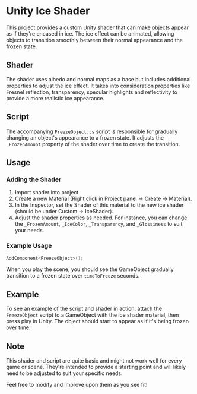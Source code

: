 # Unity Ice Shader

This project provides a custom Unity shader that can make objects appear as if they're encased in ice. The ice effect can be animated, allowing objects to transition smoothly between their normal appearance and the frozen state.

## Shader

The shader uses albedo and normal maps as a base but includes additional properties to adjust the ice effect. It takes into consideration properties like Fresnel reflection, transparency, specular highlights and reflectivity to provide a more realistic ice appearance.

## Script

The accompanying `FreezeObject.cs` script is responsible for gradually changing an object's appearance to a frozen state. It adjusts the `_FrozenAmount` property of the shader over time to create the transition.

## Usage

### Adding the Shader

1. Import shader into project
2. Create a new Material (Right click in Project panel -> Create -> Material).
3. In the Inspector, set the Shader of this material to the new ice shader (should be under Custom -> IceShader).
4. Adjust the shader properties as needed. For instance, you can change the `_FrozenAmount`, `_IceColor`, `_Transparency`, and `_Glossiness` to suit your needs.

### Example Usage

```csharp
AddComponent<FreezeObject>();
```

When you play the scene, you should see the GameObject gradually transition to a frozen state over `timeToFreeze` seconds.

## Example

To see an example of the script and shader in action, attach the `FreezeObject` script to a GameObject with the ice shader material, then press play in Unity. The object should start to appear as if it's being frozen over time.

## Note

This shader and script are quite basic and might not work well for every game or scene. They're intended to provide a starting point and will likely need to be adjusted to suit your specific needs.

Feel free to modify and improve upon them as you see fit!
